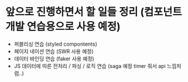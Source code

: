 # 앞으로 진행하면서 할 일들 정리 (컴포넌트 개발 연습용으로 사용 예정)

- 퍼블리싱 연습 (styled compontents)
- 페이지 네이션 연습 (SWR 사용 예정)
- 데이터 바인딩 연습 (faker 사용 예정)
- JS 데이터에 따른 전처리 / 파싱 / 로직 연습 (saga 예정 timer 줘서 api 느낌처럼..)
